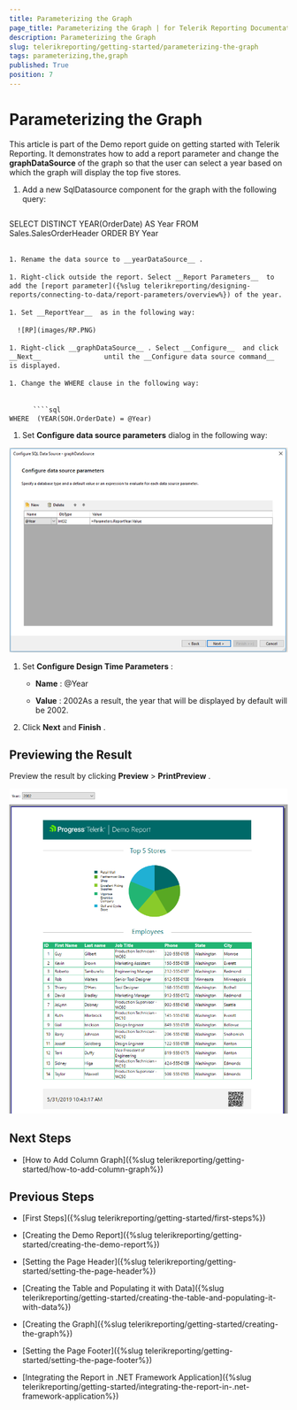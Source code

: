 ```yaml
---
title: Parameterizing the Graph
page_title: Parameterizing the Graph | for Telerik Reporting Documentation
description: Parameterizing the Graph
slug: telerikreporting/getting-started/parameterizing-the-graph
tags: parameterizing,the,graph
published: True
position: 7
---
```


# Parameterizing the Graph



This article is part of the Demo report guide on getting started with Telerik Reporting.         It demonstrates how to add a report parameter and change the __graphDataSource__  of the graph         so that the user can select a year based on which the graph will display the top five stores.       

1. Add a new SqlDatasource component for the graph with the following query:             

    
      ````sql
SELECT DISTINCT YEAR(OrderDate) AS Year
FROM         Sales.SalesOrderHeader
ORDER BY Year
````

1. Rename the data source to __yearDataSource__ .             

1. Right-click outside the report. Select __Report Parameters__  to add the [report parameter]({%slug telerikreporting/designing-reports/connecting-to-data/report-parameters/overview%}) of the year.             

1. Set __ReportYear__  as in the following way:               

  ![RP](images/RP.PNG)

1. Right-click __graphDataSource__ . Select __Configure__  and click __Next__                until the __Configure data source command__  is displayed.             

1. Change the WHERE clause in the following way:             

    
      ````sql
WHERE  (YEAR(SOH.OrderDate) = @Year)
````

1. Set __Configure data source parameters__  dialog in the following way:               

  ![CDP](images/CDP.PNG)

1. Set __Configure Design Time Parameters__ :             

   + __Name__ : @Year

   + __Value__ : 2002As a result, the year that will be displayed by default will be 2002.

1. Click __Next__  and __Finish__ .             

## Previewing the Result

Preview the result by clicking __Preview__  > __PrintPreview__ .           

  ![Report Parameter Preview](images/ReportParameterPreview.PNG)

## Next Steps

* [How to Add Column Graph]({%slug telerikreporting/getting-started/how-to-add-column-graph%})

## Previous Steps

* [First Steps]({%slug telerikreporting/getting-started/first-steps%})

* [Creating the Demo Report]({%slug telerikreporting/getting-started/creating-the-demo-report%})

* [Setting the Page Header]({%slug telerikreporting/getting-started/setting-the-page-header%})

* [Creating the Table and Populating it with Data]({%slug telerikreporting/getting-started/creating-the-table-and-populating-it-with-data%})

* [Creating the Graph]({%slug telerikreporting/getting-started/creating-the-graph%})

* [Setting the Page Footer]({%slug telerikreporting/getting-started/setting-the-page-footer%})

* [Integrating the Report in .NET Framework Application]({%slug telerikreporting/getting-started/integrating-the-report-in-.net-framework-application%})

